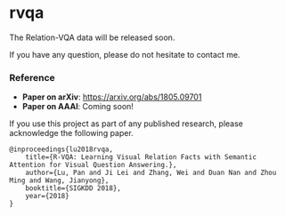 # rvqa

The Relation-VQA data will be released soon.

If you have any question, please do not hesitate to contact me.


### Reference
- **Paper on arXiv**: https://arxiv.org/abs/1805.09701
- **Paper on AAAI**: Coming soon!


If you use this project as part of any published research, please acknowledge the following paper.
```
@inproceedings{lu2018rvqa,
	title={R-VQA: Learning Visual Relation Facts with Semantic Attention for Visual Question Answering.},
	author={Lu, Pan and Ji Lei and Zhang, Wei and Duan Nan and Zhou Ming and Wang, Jianyong},
	booktitle={SIGKDD 2018},
	year={2018}
}
```
